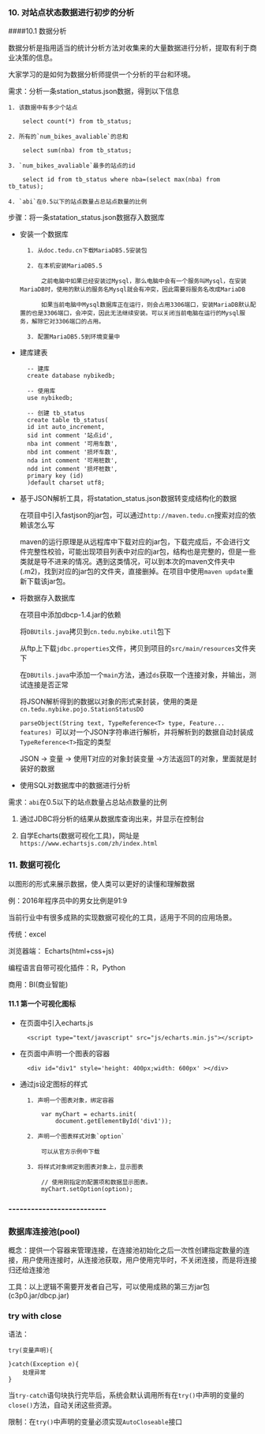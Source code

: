 ### 10. 对站点状态数据进行初步的分析

####10.1 数据分析

数据分析是指用适当的统计分析方法对收集来的大量数据进行分析，提取有利于商业决策的信息。

大家学习的是如何为数据分析师提供一个分析的平台和环境。

需求：分析一条station_status.json数据，得到以下信息

	1. 该数据中有多少个站点

		select count(*) from tb_status;

	2. 所有的`num_bikes_avaliable`的总和

		select sum(nba) from tb_status;

	3. `num_bikes_avaliable`最多的站点的id

		select id from tb_status where nba=(select max(nba) from tb_tatus);

	4. `abi`在0.5以下的站点数量占总站点数量的比例

步骤：将一条statation_status.json数据存入数据库

- 安装一个数据库

		1. 从doc.tedu.cn下载MariaDB5.5安装包

		2. 在本机安装MariaDB5.5

			之前电脑中如果已经安装过Mysql，那么电脑中会有一个服务叫Mysql，在安装MariaDB时，使用的默认的服务名Mysql就会有冲突，因此需要将服务名改成MariaDB

			如果当前电脑中Mysql数据库正在运行，则会占用3306端口，安装MariaDB默认配置的也是3306端口，会冲突，因此无法继续安装。可以关闭当前电脑在运行的Mysql服务，解除它对3306端口的占用。
		
		3. 配置MariaDB5.5到环境变量中

- 建库建表

		-- 建库
		create database nybikedb;
		
		-- 使用库
		use nybikedb;
		
		-- 创建 tb_status
		create table tb_status(
		id int auto_increment,
		sid int comment '站点id',
		nba int comment '可用车数',
		nbd int comment '损坏车数',
		nda int comment '可用桩数',
		ndd int comment '损坏桩数',
		primary key (id)
		)default charset utf8;



- 基于JSON解析工具，将statation_status.json数据转变成结构化的数据

	在项目中引入fastjson的jar包，可以通过`http://maven.tedu.cn`搜索对应的依赖该怎么写

	maven的运行原理是从远程库中下载对应的jar包，下载完成后，不会进行文件完整性校验，可能出现项目列表中对应的jar包，结构也是完整的，但是一些类就是导不进来的情况。遇到这类情况，可以到本次的maven文件夹中(.m2)，找到对应的jar包的文件夹，直接删掉。在项目中使用`maven update`重新下载该jar包。
	

- 将数据存入数据库

	在项目中添加dbcp-1.4.jar的依赖

	将`DBUtils.java`拷贝到`cn.tedu.nybike.util`包下

	从ftp上下载`jdbc.properties`文件，拷贝到项目的`src/main/resources`文件夹下

	在`DBUtils.java`中添加一个`main`方法，通过`ds`获取一个连接对象，并输出，测试连接是否正常

	将JSON解析得到的数据以对象的形式来封装，使用的类是`cn.tedu.nybike.pojo.StationStatusDO`

	`parseObject(String text, TypeReference<T> type, Feature... features) `可以对一个JSON字符串进行解析，并将解析到的数据自动封装成`TypeReference<T>`指定的类型

	JSON -> 变量 -> 使用T对应的对象封装变量 ->方法返回T的对象，里面就是封装好的数据

- 使用SQL对数据库中的数据进行分析

需求：`abi`在0.5以下的站点数量占总站点数量的比例

1. 通过JDBC将分析的结果从数据库查询出来，并显示在控制台

2. 自学Echarts(数据可视化工具)，网址是`https://www.echartsjs.com/zh/index.html`

### 11. 数据可视化

以图形的形式来展示数据，使人类可以更好的读懂和理解数据

例：2016年程序员中的男女比例是91:9

当前行业中有很多成熟的实现数据可视化的工具，适用于不同的应用场景。

传统：excel

浏览器端： Echarts(html+css+js)

编程语言自带可视化插件：R，Python

商用：BI(商业智能)

#### 11.1 第一个可视化图标

- 在页面中引入echarts.js

		<script type="text/javascript" src="js/echarts.min.js"></script>

- 在页面中声明一个图表的容器

		<div id="div1" style='height: 400px;width: 600px' ></div>

- 通过js设定图标的样式

		1. 声明一个图表对象，绑定容器

			var myChart = echarts.init(
				document.getElementById('div1'));

		2. 声明一个图表样式对象`option`

			可以从官方示例中下载

		3. 将样式对象绑定到图表对象上，显示图表

			// 使用刚指定的配置项和数据显示图表。
        	myChart.setOption(option);




### --------------------------
### 数据库连接池(pool)

概念：提供一个容器来管理连接，在连接池初始化之后一次性创建指定数量的连接，用户使用连接时，从连接池获取，用户使用完毕时，不关闭连接，而是将连接归还给连接池

工具：以上逻辑不需要开发者自己写，可以使用成熟的第三方jar包(c3p0.jar/dbcp.jar)

### try with close

语法：

	try(变量声明){

	}catch(Exception e){
		处理异常
	}

当`try-catch`语句块执行完毕后，系统会默认调用所有在`try()`中声明的变量的`close()`方法，自动关闭这些资源。

限制：在`try()`中声明的变量必须实现`AutoCloseable`接口
